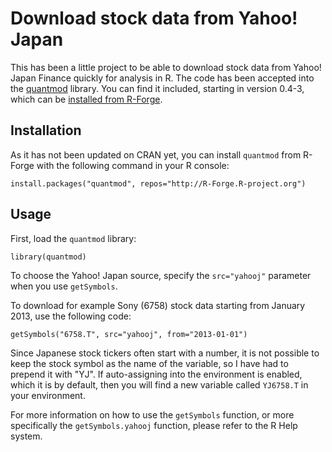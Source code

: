 Download stock data from Yahoo! Japan
=====================================

This has been a little project to be able to download stock data from Yahoo! Japan Finance quickly for analysis in R. The code has been accepted into the [quantmod](http://www.quantmod.com) library. You can find it included, starting in version 0.4-3, which can be [installed from R-Forge](https://r-forge.r-project.org/R/?group_id=125).

Installation
------------

As it has not been updated on CRAN yet, you can install `quantmod` from R-Forge with the following command in your R console:

    install.packages("quantmod", repos="http://R-Forge.R-project.org")

Usage
-----

First, load the `quantmod` library:

    library(quantmod)

To choose the Yahoo! Japan source, specify the `src="yahooj"` parameter when you use `getSymbols`.

To download for example Sony (6758) stock data starting from January 2013, use the following code:

    getSymbols("6758.T", src="yahooj", from="2013-01-01")

Since Japanese stock tickers often start with a number, it is not possible to keep the stock symbol as the name of the variable, so I have had to prepend it with "YJ". If auto-assigning into the environment is enabled, which it is by default, then you will find a new variable called `YJ6758.T` in your environment.

For more information on how to use the `getSymbols` function, or more specifically the `getSymbols.yahooj` function, please refer to the R Help system.
